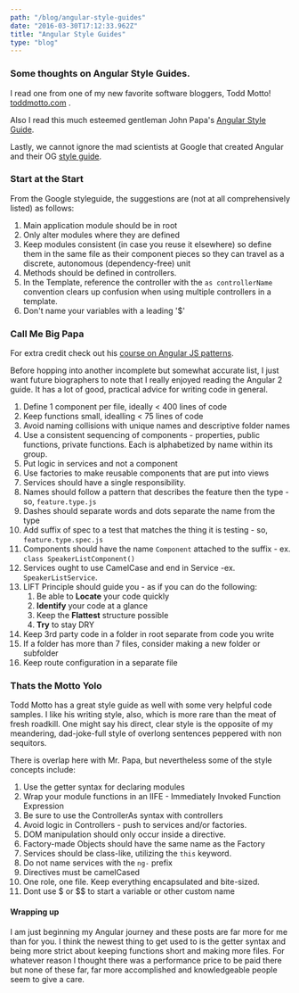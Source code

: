 ```yaml
---
path: "/blog/angular-style-guides"
date: "2016-03-30T17:12:33.962Z"
title: "Angular Style Guides"
type: "blog"
---
```


### Some thoughts on Angular Style Guides.

I read one from one of my new favorite software bloggers, Todd Motto! [toddmotto.com](https://toddmotto.com/opinionated-angular-js-styleguide-for-teams/) .

Also I read this much esteemed gentleman John Papa's [Angular Style Guide](https://github.com/johnpapa/angular-styleguide).

Lastly, we cannot ignore the mad scientists at Google that created Angular and their OG [style guide](https://google.github.io/styleguide/angularjs-google-style.html).

### Start at the Start
From the Google styleguide, the suggestions are (not at all comprehensively listed) as follows:

1. Main application module should be in root
2. Only alter modules where they are defined
3. Keep modules consistent (in case you reuse it elsewhere) so define them in the same file as their component pieces so they can travel as a discrete, autonomous (dependency-free) unit
4. Methods should be defined in controllers.
5. In the Template, reference the controller with the `as controllerName` convention clears up confusion when using multiple controllers in a template.
6. Don't name your variables with a leading '$'

### Call Me Big Papa
For extra credit check out his [course on Angular JS patterns](https://www.pluralsight.com/courses/angularjs-patterns-clean-code).

Before hopping into another incomplete but somewhat accurate list, I just want future biographers to note that I really enjoyed reading the Angular 2 guide. It has a lot of good, practical advice for writing code in general.

1. Define 1 component per file, ideally < 400 lines of code
2. Keep functions small, idealling < 75 lines of code
3. Avoid naming collisions with unique names and descriptive folder names
4. Use a consistent sequencing of components - properties, public functions, private functions. Each is alphabetized by name within its group.
5. Put logic in services and not a component
6. Use factories to make reusable components that are put into views
7. Services should have a single responsibility.
8. Names should follow a pattern that describes the feature then the type - so, `feature.type.js`
9. Dashes should separate words and dots separate the name from the type
10. Add suffix of spec to a test that matches the thing it is testing - so, `feature.type.spec.js`
11. Components should have the name `Component` attached to the suffix - ex. `class SpeakerListComponent()`
12. Services ought to use CamelCase and end in Service  -ex. `SpeakerListService`.
13. LIFT Principle should guide you - as if you can do the following:
	1. Be able to **Locate** your code quickly
	2. **Identify** your code at a glance
	3. Keep the **Flattest** structure possible
	4. **Try** to stay DRY
14. Keep 3rd party code in a folder in root separate from code you write
15. If a folder has more than 7 files, consider making a new folder or subfolder
16. Keep route configuration in a separate file

### Thats the Motto Yolo
Todd Motto has a great style guide as well with some very helpful code samples. I like his writing style, also, which is  more rare than the meat of fresh roadkill. One might say his direct, clear style is the opposite of my meandering, dad-joke-full style of overlong sentences peppered with non sequitors.

There is overlap here with Mr. Papa, but nevertheless some of the style concepts include:

1. Use the getter syntax for declaring modules
2. Wrap your module functions in an IIFE - Immediately Invoked Function Expression
3. Be sure to use the ControllerAs syntax with controllers
4. Avoid logic in Controllers - push to services and/or factories.
5. DOM manipulation should only occur inside a directive.
6. Factory-made Objects should have the same name as the Factory
7. Services should be class-like, utilizing the `this` keyword.
8. Do not name services with the `ng-` prefix
9. Directives must be camelCased
10. One role, one file. Keep everything encapsulated and bite-sized.
11. Dont use $ or $$ to start a variable or other custom name

#### Wrapping up
I am just beginning my Angular journey and these posts are far more for me than for you. I think the newest thing to get used to is the getter syntax and being more strict about keeping functions short and making more files. For whatever reason I thought there was a performance price to be paid there but none of these far, far more accomplished and knowledgeable people seem to give a care.
